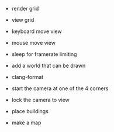 - render grid
- view grid
- keyboard move view
- mouse move view
- sleep for framerate limiting
- add a world that can be drawn
- clang-format

- start the camera at one of the 4 corners
- lock the camera to view
- place buildings
- make a map
